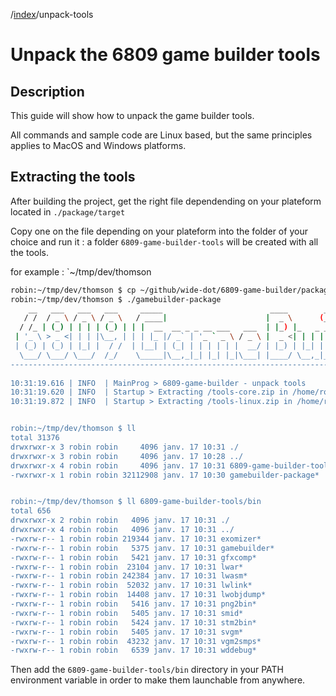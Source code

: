/[index]/unpack-tools

[index]: ../readme.md

# Unpack the 6809 game builder tools
## Description
This guide will show how to unpack the game builder tools.

All commands and sample code are Linux based, but the same principles applies to MacOS and Windows platforms.

## Extracting the tools

After building the project, get the right file dependending on your plateform located in `./package/target`

Copy one on the file depending on your plateform into the folder of your choice and run it : a folder `6809-game-builder-tools` will be created with all the tools.

for example : `~/tmp/dev/thomson

```bash
robin:~/tmp/dev/thomson $ cp ~/github/wide-dot/6809-game-builder/package/target/gamebuilder-package .
robin:~/tmp/dev/thomson $ ./gamebuilder-package
    __   ___   ___   ___     _____                        ____        _ _     _           
   / /  / _ \ / _ \ / _ \   / ____|                      |  _ \      (_) |   | |          
  / /_ | (_) | | | | (_) | | |  __  __ _ _ __ ___   ___  | |_) |_   _ _| | __| | ___ _ __ 
 | '_ \ > _ <| | | |\__, | | | |_ |/ _` | '_ ` _ \ / _ \ |  _ <| | | | | |/ _` |/ _ \ '__|
 | (_) | (_) | |_| |  / /  | |__| | (_| | | | | | |  __/ | |_) | |_| | | | (_| |  __/ |   
  \___/ \___/ \___/  /_/    \_____|\__,_|_| |_| |_|\___| |____/ \__,_|_|_|\__,_|\___|_|   
------------------------------------------------------------------------------------------                                                                                          
                                                                                          
10:31:19.616 | INFO  | MainProg > 6809-game-builder - unpack tools
10:31:19.620 | INFO  | Startup > Extracting /tools-core.zip in /home/robin/tmp/dev/thomson
10:31:19.872 | INFO  | Startup > Extracting /tools-linux.zip in /home/robin/tmp/dev/thomson


robin:~/tmp/dev/thomson $ ll
total 31376
drwxrwxr-x 3 robin robin     4096 janv. 17 10:31 ./
drwxrwxr-x 3 robin robin     4096 janv. 17 10:28 ../
drwxrwxr-x 4 robin robin     4096 janv. 17 10:31 6809-game-builder-tools/
-rwxrwxr-x 1 robin robin 32112908 janv. 17 10:30 gamebuilder-package*


robin:~/tmp/dev/thomson $ ll 6809-game-builder-tools/bin
total 656
drwxrwxr-x 2 robin robin   4096 janv. 17 10:31 ./
drwxrwxr-x 4 robin robin   4096 janv. 17 10:31 ../
-rwxrw-r-- 1 robin robin 219344 janv. 17 10:31 exomizer*
-rwxrw-r-- 1 robin robin   5375 janv. 17 10:31 gamebuilder*
-rwxrw-r-- 1 robin robin   5421 janv. 17 10:31 gfxcomp*
-rwxrw-r-- 1 robin robin  23104 janv. 17 10:31 lwar*
-rwxrw-r-- 1 robin robin 242384 janv. 17 10:31 lwasm*
-rwxrw-r-- 1 robin robin  52032 janv. 17 10:31 lwlink*
-rwxrw-r-- 1 robin robin  14408 janv. 17 10:31 lwobjdump*
-rwxrw-r-- 1 robin robin   5416 janv. 17 10:31 png2bin*
-rwxrw-r-- 1 robin robin   5405 janv. 17 10:31 smid*
-rwxrw-r-- 1 robin robin   5424 janv. 17 10:31 stm2bin*
-rwxrw-r-- 1 robin robin   5405 janv. 17 10:31 svgm*
-rwxrw-r-- 1 robin robin  43232 janv. 17 10:31 vgm2smps*
-rwxrw-r-- 1 robin robin   6539 janv. 17 10:31 wddebug*
```

Then add the `6809-game-builder-tools/bin` directory in your PATH environment variable in order to make them launchable from anywhere.
